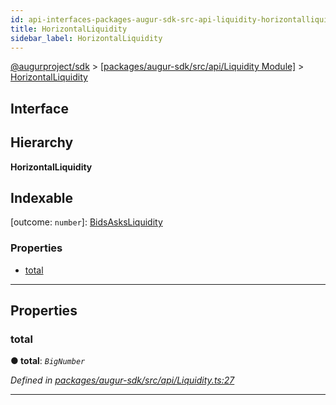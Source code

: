 ```yaml
---
id: api-interfaces-packages-augur-sdk-src-api-liquidity-horizontalliquidity
title: HorizontalLiquidity
sidebar_label: HorizontalLiquidity
---
```


[@augurproject/sdk](api-readme.md) > [[packages/augur-sdk/src/api/Liquidity Module]](api-modules-packages-augur-sdk-src-api-liquidity-module.md) > [HorizontalLiquidity](api-interfaces-packages-augur-sdk-src-api-liquidity-horizontalliquidity.md)

## Interface

## Hierarchy

**HorizontalLiquidity**

## Indexable

\[outcome: `number`\]:&nbsp;[BidsAsksLiquidity](api-interfaces-packages-augur-sdk-src-api-liquidity-bidsasksliquidity.md)

### Properties

* [total](api-interfaces-packages-augur-sdk-src-api-liquidity-horizontalliquidity.md#total)

---

## Properties

<a id="total"></a>

###  total

**● total**: *`BigNumber`*

*Defined in [packages/augur-sdk/src/api/Liquidity.ts:27](https://github.com/AugurProject/augur/blob/a689f5d0f9/packages/augur-sdk/src/api/Liquidity.ts#L27)*

___

